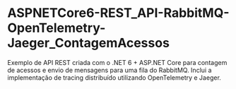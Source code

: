 # ASPNETCore6-REST_API-RabbitMQ-OpenTelemetry-Jaeger_ContagemAcessos
Exemplo de API REST criada com o .NET 6 + ASP.NET Core para contagem de acessos e envio de mensagens para uma fila do RabbitMQ. Inclui a implementação de tracing distribuído utilizando OpenTelemetry e Jaeger.
